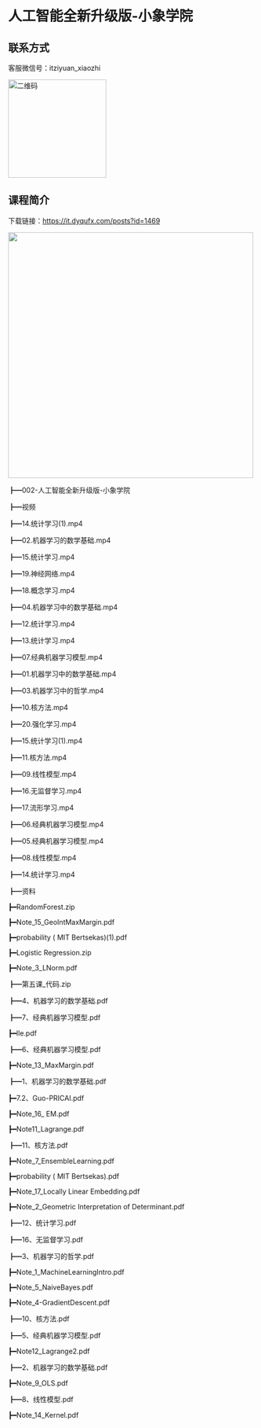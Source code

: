 # 人工智能全新升级版-小象学院

## 联系方式

客服微信号：itziyuan_xiaozhi

<img src="https://ziyuanyun.oss-cn-guangzhou.aliyuncs.com/common/20240614073449/666b82192834a.jpg" width="200" height="200" alt="二维码">

## 课程简介

下载链接：https://it.dyqufx.com/posts?id=1469

<img src="https://ziyuanyun.oss-cn-guangzhou.aliyuncs.com/yun/20240515153942/664466bef28ed.jpg" width="500" alt="">

  ┣━002-人工智能全新升级版-小象学院

 ┣━视频

 ┣━14.统计学习(1).mp4

 ┣━02.机器学习的数学基础.mp4

 ┣━15.统计学习.mp4

 ┣━19.神经网络.mp4

 ┣━18.概念学习.mp4

 ┣━04.机器学习中的数学基础.mp4

 ┣━12.统计学习.mp4

 ┣━13.统计学习.mp4

 ┣━07.经典机器学习模型.mp4

 ┣━01.机器学习中的数学基础.mp4

 ┣━03.机器学习中的哲学.mp4

 ┣━10.核方法.mp4

 ┣━20.强化学习.mp4

 ┣━15.统计学习(1).mp4

 ┣━11.核方法.mp4

 ┣━09.线性模型.mp4

 ┣━16.无监督学习.mp4

 ┣━17.流形学习.mp4

 ┣━06.经典机器学习模型.mp4

 ┣━05.经典机器学习模型.mp4

 ┣━08.线性模型.mp4

 ┣━14.统计学习.mp4

 ┣━资料

 ┣━RandomForest.zip

 ┣━Note_15_GeoIntMaxMargin.pdf

 ┣━probability ( MIT Bertsekas)(1).pdf

 ┣━Logistic Regression.zip

 ┣━Note_3_LNorm.pdf

 ┣━第五课_代码.zip

 ┣━4、机器学习的数学基础.pdf

 ┣━7、经典机器学习模型.pdf

 ┣━lle.pdf

 ┣━6、经典机器学习模型.pdf

 ┣━Note_13_MaxMargin.pdf

 ┣━1、机器学习的数学基础.pdf

 ┣━7.2、Guo-PRICAI.pdf

 ┣━Note_16_ EM.pdf

 ┣━Note11_Lagrange.pdf

 ┣━11、核方法.pdf

 ┣━Note_7_EnsembleLearning.pdf

 ┣━probability ( MIT Bertsekas).pdf

 ┣━Note_17_Locally Linear Embedding.pdf

 ┣━Note_2_Geometric Interpretation of Determinant.pdf

 ┣━12、统计学习.pdf

 ┣━16、无监督学习.pdf

 ┣━3、机器学习的哲学.pdf

 ┣━Note_1_MachineLearningIntro.pdf

 ┣━Note_5_NaiveBayes.pdf

 ┣━Note_4-GradientDescent.pdf

 ┣━10、核方法.pdf

 ┣━5、经典机器学习模型.pdf

 ┣━Note12_Lagrange2.pdf

 ┣━2、机器学习的数学基础.pdf

 ┣━Note_9_OLS.pdf

 ┣━8、线性模型.pdf

 ┣━Note_14_Kernel.pdf

  